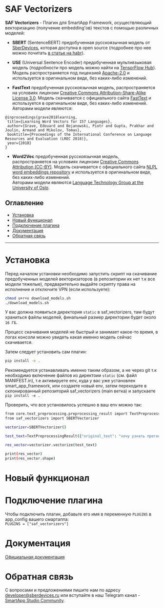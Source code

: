 # SAF Vectorizers

**SAF Vectorizers** - Плагин для SmartApp Framework, осуществляющий векторизацию (получение embedding'ов) 
текстов с помощью различных моделей:    

- **SBERT** (SentenceBERT) предобученная русскоязычная модель от [SberDevices](https://sberdevices.ru), 
которая доступна в open source (подробнее про нее можно почитать [в статье на habr](
https://habr.com/en/company/sberdevices/blog/527576/)).
  
- **USE** (Universal Sentence Encoder) предобученная мультиязыковая модель (подробности про модель можно 
найти на [TensorFlow Hub](https://tfhub.dev/google/universal-sentence-encoder/1)). Модель 
распространяется под лицензией [Apache-2.0](https://opensource.org/licenses/Apache-2.0) и 
используется в оригинальном виде, без каких-либо изменений. 

- **FastText** предобученная русскоязычная модель, распространяется на условиях лицензии
 [Creative Commons Attribution-Share-Alike License 3.0](https://creativecommons.org/licenses/by-sa/3.0/). 
 Модель скачивается с официального сайта [FastText](https://fasttext.cc/docs/en/crawl-vectors.html) и 
 используется в оригинальном виде, без каких-либо изменений.   
 Авторами модели являются:
 ```
@inproceedings{grave2018learning,
  title={Learning Word Vectors for 157 Languages},
  author={Grave, Edouard and Bojanowski, Piotr and Gupta, Prakhar and Joulin, Armand and Mikolov, Tomas},
  booktitle={Proceedings of the International Conference on Language Resources and Evaluation (LREC 2018)},
  year={2018}
}
```   

- **Word2Vec** предобученная русскоязычная модель, распространяется на условиях лицензии
 [Creative Commons Attribution (CC-BY)](https://creativecommons.org/licenses/by/4.0/deed.ru). 
 Модель скачивается с официального сайта [NLPL word embeddings repository](http://vectors.nlpl.eu/repository/) и 
 используется в оригинальном виде, без каких-либо изменений.   
 Авторами модели являются [Language Technology Group at the University of Oslo](
 https://www.mn.uio.no/ifi/english/research/groups/ltg/).

## Оглавление
   * [Установка](#Установка)
   * [Новый функционал](#Новый)
   * [Подключение плагина](#Подключение)
   * [Документация](#Документация)
   * [Обратная связь](#Обратная)

____

# Установка  

Перед началом установки необходимо запустить скрипт на скачивание предобученных моделей векторизаторов 
(в репозитории их нет т.к все модели тяжелые), 
предварительно выдайте скрипту права на исполнение и отключите VPN (если используете): 
```bash
chmod u+r+x download_models.sh 
./download_models.sh
```
У вас должна появиться директория `static` в saf_vectorizers, там будут храниться файлы моделей, 
финальный размер директории будет около `16 ГБ`.   

Процесс скачивания моделей не быстрый и занимает какое-то время, в логах консоли можно увидеть какая 
именно модель сейчас скачивается.   

Затем следует установить сам плагин:
```bash
pip install -e .
```
Рекомендуется устанавливать именно таким образом, а не через git т.к необходимо включение файлов 
из директоии `static` (см. файл MANIFEST.in), т.е активируете env, куда у вас уже установлен smart_app_framework, или 
создаете новый env, затем переходите в склонированный репозиторий saf_vectorizers (main ветка) и запускаете 
`pip install -e .`

Проверить, что все установилось успешно в ваш env можно так:   
```bash
from core.text_preprocessing.preprocessing_result import TextPreprocessingResult
from saf_vectorizers import SBERTVectorizer 

vectorizer=SBERTVectorizer()

test_text=TextPreprocessingResult({"original_text": "хочу узнать прогноз погоды на завтра в москве"})

res_vector=vectorizer.vectorize(test_text)

print(res_vector)
print(res_vector.shape)
```

# Новый функционал

# Подключение плагина

Чтобы подключить плагин, добавьте его имя в переменную `PLUGINS` в app_config вашего смартаппа:  
`PLUGINS = ["saf_vectorizers"]`

# Документация

[Официальная документация](https://developer.sberdevices.ru/docs/ru/developer_tools/framework/)

# Обратная связь

C вопросами и предложениями пишите нам по адресу developer@sberdevices.ru или вступайте 
в наш Telegram канал - [SmartApp Studio Community](https://t.me/smartapp_studio). 
